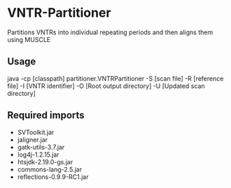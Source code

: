 # VNTR-Partitioner
Partitions VNTRs into individual repeating periods and then aligns them using MUSCLE
## Usage
java -cp [classpath] partitioner.VNTRPartitioner -S [scan file] -R [reference file] -I [VNTR identifier] -O [Root output directory] -U [Updated scan directory]
## Required imports
* SVToolkit.jar
* jaligner.jar
* gatk-utils-3.7.jar
* log4j-1.2.15.jar
* htsjdk-2.19.0-gs.jar
* commons-lang-2.5.jar
* reflections-0.9.9-RC1.jar
